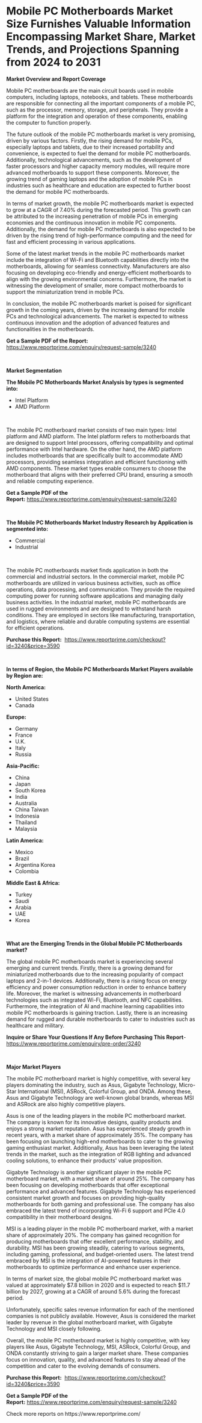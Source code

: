 <p><h1>Mobile PC Motherboards Market Size Furnishes Valuable Information Encompassing Market Share, Market Trends, and Projections Spanning from 2024 to 2031</h1></p><p><strong>Market Overview and Report Coverage</strong></p>
<p><p>Mobile PC motherboards are the main circuit boards used in mobile computers, including laptops, notebooks, and tablets. These motherboards are responsible for connecting all the important components of a mobile PC, such as the processor, memory, storage, and peripherals. They provide a platform for the integration and operation of these components, enabling the computer to function properly.</p><p>The future outlook of the mobile PC motherboards market is very promising, driven by various factors. Firstly, the rising demand for mobile PCs, especially laptops and tablets, due to their increased portability and convenience, is expected to fuel the demand for mobile PC motherboards. Additionally, technological advancements, such as the development of faster processors and higher capacity memory modules, will require more advanced motherboards to support these components. Moreover, the growing trend of gaming laptops and the adoption of mobile PCs in industries such as healthcare and education are expected to further boost the demand for mobile PC motherboards.</p><p>In terms of market growth, the mobile PC motherboards market is expected to grow at a CAGR of 7.40% during the forecasted period. This growth can be attributed to the increasing penetration of mobile PCs in emerging economies and the continuous innovation in mobile PC components. Additionally, the demand for mobile PC motherboards is also expected to be driven by the rising trend of high-performance computing and the need for fast and efficient processing in various applications.</p><p>Some of the latest market trends in the mobile PC motherboards market include the integration of Wi-Fi and Bluetooth capabilities directly into the motherboards, allowing for seamless connectivity. Manufacturers are also focusing on developing eco-friendly and energy-efficient motherboards to align with the growing environmental concerns. Furthermore, the market is witnessing the development of smaller, more compact motherboards to support the miniaturization trend in mobile PCs.</p><p>In conclusion, the mobile PC motherboards market is poised for significant growth in the coming years, driven by the increasing demand for mobile PCs and technological advancements. The market is expected to witness continuous innovation and the adoption of advanced features and functionalities in the motherboards.</p></p>
<p><strong>Get a Sample PDF of the Report:</strong> <a href="https://www.reportprime.com/enquiry/request-sample/3240">https://www.reportprime.com/enquiry/request-sample/3240</a></p>
<p>&nbsp;</p>
<p><strong>Market Segmentation</strong></p>
<p><strong>The Mobile PC Motherboards Market Analysis by types is segmented into:</strong></p>
<p><ul><li>Intel Platform</li><li>AMD Platform</li></ul></p>
<p>&nbsp;</p>
<p><p>The mobile PC motherboard market consists of two main types: Intel platform and AMD platform. The Intel platform refers to motherboards that are designed to support Intel processors, offering compatibility and optimal performance with Intel hardware. On the other hand, the AMD platform includes motherboards that are specifically built to accommodate AMD processors, providing seamless integration and efficient functioning with AMD components. These market types enable consumers to choose the motherboard that aligns with their preferred CPU brand, ensuring a smooth and reliable computing experience.</p></p>
<p><strong>Get a Sample PDF of the Report:</strong>&nbsp;<a href="https://www.reportprime.com/enquiry/request-sample/3240">https://www.reportprime.com/enquiry/request-sample/3240</a></p>
<p>&nbsp;</p>
<p><strong>The Mobile PC Motherboards Market Industry Research by Application is segmented into:</strong></p>
<p><ul><li>Commercial</li><li>Industrial</li></ul></p>
<p>&nbsp;</p>
<p><p>The mobile PC motherboards market finds application in both the commercial and industrial sectors. In the commercial market, mobile PC motherboards are utilized in various business activities, such as office operations, data processing, and communication. They provide the required computing power for running software applications and managing daily business activities. In the industrial market, mobile PC motherboards are used in rugged environments and are designed to withstand harsh conditions. They are employed in sectors like manufacturing, transportation, and logistics, where reliable and durable computing systems are essential for efficient operations.</p></p>
<p><strong>Purchase this Report:</strong>&nbsp; <a href="https://www.reportprime.com/checkout?id=3240&price=3590">https://www.reportprime.com/checkout?id=3240&price=3590</a></p>
<p>&nbsp;</p>
<p><strong>In terms of Region, the Mobile PC Motherboards Market Players available by Region are:</strong></p>
<p>
    <p> <strong> North America: </strong>
        <ul>
            <li>United States</li>
            <li>Canada</li>
        </ul>
        </p> 
    <p> <strong> Europe: </strong>
        <ul>
            <li>Germany</li>
            <li>France</li>
            <li>U.K.</li>
            <li>Italy</li>
            <li>Russia</li>
        </ul>
        </p> 
    <p> <strong> Asia-Pacific: </strong>
        <ul>
            <li>China</li>
            <li>Japan</li>
            <li>South Korea</li>
            <li>India</li>
            <li>Australia</li>
            <li>China Taiwan</li>
            <li>Indonesia</li>
            <li>Thailand</li>
            <li>Malaysia</li>
        </ul>
        </p> 
    <p> <strong> Latin America: </strong>
        <ul>
            <li>Mexico</li>
            <li>Brazil</li>
            <li>Argentina Korea</li>
            <li>Colombia</li>
        </ul>
        </p> 
    <p> <strong> Middle East & Africa: </strong>
        <ul>
            <li>Turkey</li>
            <li>Saudi</li>
            <li>Arabia</li>
            <li>UAE</li>
            <li>Korea</li>
        </ul>
    </p>
    </p>
<p>&nbsp;</p>
<p><strong>What are the Emerging Trends in the Global Mobile PC Motherboards market?</strong></p>
<p><p>The global mobile PC motherboards market is experiencing several emerging and current trends. Firstly, there is a growing demand for miniaturized motherboards due to the increasing popularity of compact laptops and 2-in-1 devices. Additionally, there is a rising focus on energy efficiency and power consumption reduction in order to enhance battery life. Moreover, the market is witnessing advancements in motherboard technologies such as integrated Wi-Fi, Bluetooth, and NFC capabilities. Furthermore, the integration of AI and machine learning capabilities into mobile PC motherboards is gaining traction. Lastly, there is an increasing demand for rugged and durable motherboards to cater to industries such as healthcare and military.</p></p>
<p><strong>Inquire or Share Your Questions If Any Before Purchasing This Report</strong>- <a href="https://www.reportprime.com/enquiry/pre-order/3240">https://www.reportprime.com/enquiry/pre-order/3240</a></p>
<p>&nbsp;</p>
<p><strong>Major Market Players</strong></p>
<p><p>The mobile PC motherboard market is highly competitive, with several key players dominating the industry, such as Asus, Gigabyte Technology, Micro-Star International (MSI), ASRock, Colorful Group, and ONDA. Among these, Asus and Gigabyte Technology are well-known global brands, whereas MSI and ASRock are also highly competitive players.</p><p>Asus is one of the leading players in the mobile PC motherboard market. The company is known for its innovative designs, quality products and enjoys a strong market reputation. Asus has experienced steady growth in recent years, with a market share of approximately 35%. The company has been focusing on launching high-end motherboards to cater to the growing gaming enthusiast market. Additionally, Asus has been leveraging the latest trends in the market, such as the integration of RGB lighting and advanced cooling solutions, to enhance their products' value proposition.</p><p>Gigabyte Technology is another significant player in the mobile PC motherboard market, with a market share of around 25%. The company has been focusing on developing motherboards that offer exceptional performance and advanced features. Gigabyte Technology has experienced consistent market growth and focuses on providing high-quality motherboards for both gaming and professional use. The company has also embraced the latest trend of incorporating Wi-Fi 6 support and PCIe 4.0 compatibility in their motherboard designs.</p><p>MSI is a leading player in the mobile PC motherboard market, with a market share of approximately 20%. The company has gained recognition for producing motherboards that offer excellent performance, stability, and durability. MSI has been growing steadily, catering to various segments, including gaming, professional, and budget-oriented users. The latest trend embraced by MSI is the integration of AI-powered features in their motherboards to optimize performance and enhance user experience.</p><p>In terms of market size, the global mobile PC motherboard market was valued at approximately $7.8 billion in 2020 and is expected to reach $11.7 billion by 2027, growing at a CAGR of around 5.6% during the forecast period.</p><p>Unfortunately, specific sales revenue information for each of the mentioned companies is not publicly available. However, Asus is considered the market leader by revenue in the global motherboard market, with Gigabyte Technology and MSI closely following.</p><p>Overall, the mobile PC motherboard market is highly competitive, with key players like Asus, Gigabyte Technology, MSI, ASRock, Colorful Group, and ONDA constantly striving to gain a larger market share. These companies focus on innovation, quality, and advanced features to stay ahead of the competition and cater to the evolving demands of consumers.</p></p>
<p><strong>Purchase this Report:</strong>&nbsp;&nbsp;<a href="https://www.reportprime.com/checkout?id=3240&price=3590">https://www.reportprime.com/checkout?id=3240&price=3590</a></p>
<p></p>
<p><strong>Get a Sample PDF of the Report:</strong>&nbsp;<a href="https://www.reportprime.com/enquiry/request-sample/3240">https://www.reportprime.com/enquiry/request-sample/3240</a></p>
<p>Check more reports on https://www.reportprime.com/</p>